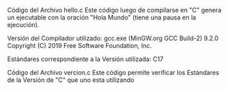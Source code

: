 Código del Archivo hello.c
    Este código luego de compilarse en "C" genera un ejecutable con la oración "Hola Mundo" (tiene una pausa en la ejecución).

 Versión del Compilador utilizado:
        gcc.exe (MinGW.org GCC Build-2) 9.2.0
        Copyright (C) 2019 Free Software Foundation, Inc.
    
Estándares correspondiente a la Versión utilizada:
    C17

Código del Archivo vercion.c
    Este código permite verificar los Estándares de la Versión de "C" que uno esta utilizando



